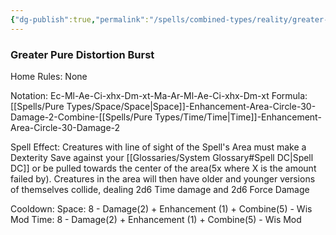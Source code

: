 ```yaml
---
{"dg-publish":true,"permalink":"/spells/combined-types/reality/greater-distortion/","tags":["Spell/Space","Spell/Time","Spell/Damage"]}
---
```


### Greater Pure Distortion Burst
Home Rules: None

Notation: Ec-Ml-Ae-Ci-xhx-Dm-xt-Ma-Ar-Ml-Ae-Ci-xhx-Dm-xt
Formula: [[Spells/Pure Types/Space/Space\|Space]]-Enhancement-Area-Circle-30-Damage-2-Combine-[[Spells/Pure Types/Time/Time\|Time]]-Enhancement-Area-Circle-30-Damage-2

Spell Effect: 
Creatures with line of sight of the Spell's Area must make a Dexterity Save against your [[Glossaries/System Glossary#Spell DC\|Spell DC]] or be pulled towards the center of the area(5x where X is the amount failed by). Creatures in the area will then have older and younger versions of themselves collide, dealing 2d6 Time damage and 2d6 Force Damage

Cooldown:
Space: 8 - Damage(2)  + Enhancement (1)  + Combine(5)  - Wis Mod
Time: 8 - Damage(2) + Enhancement (1)  + Combine(5)  - Wis Mod